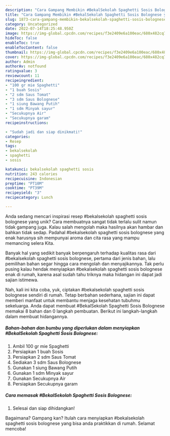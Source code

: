 ```yaml
---
description: "Cara Gampang Membikin #BekalSekolah Spaghetti Sosis Bolognese yang Bisa Manjain Lidah"
title: "Cara Gampang Membikin #BekalSekolah Spaghetti Sosis Bolognese yang Bisa Manjain Lidah"
slug: 1873-cara-gampang-membikin-bekalsekolah-spaghetti-sosis-bolognese-yang-bisa-manjain-lidah
category: Uncategorized
date: 2022-07-14T18:25:48.950Z
image: https://img-global.cpcdn.com/recipes/f3e2409e6a100eac/680x482cq70/bekalsekolah-spaghetti-sosis-bolognese-foto-resep-utama.jpg
hideToc: false
enableToc: true
enableTocContent: false
thumbnail: https://img-global.cpcdn.com/recipes/f3e2409e6a100eac/680x482cq70/bekalsekolah-spaghetti-sosis-bolognese-foto-resep-utama.jpg
cover: https://img-global.cpcdn.com/recipes/f3e2409e6a100eac/680x482cq70/bekalsekolah-spaghetti-sosis-bolognese-foto-resep-utama.jpg
author: Admin
authorAv: notfound
ratingvalue: 3
reviewcount: 11
recipeingredient:
- "100 gr mie Spaghetti"
- "1 buah Sosis"
- "2 sdm Saus Tomat"
- "3 sdm Saus Bolognese"
- "1 siung Bawang Putih"
- "1 sdm Minyak sayur"
- "Secukupnya Air"
- "Secukupnya garam"
recipeinstructions:

- "Sudah jadi dan siap dinikmati!"
categories:
- Resep
tags:
- bekalsekolah
- spaghetti
- sosis

katakunci: bekalsekolah spaghetti sosis 
nutrition: 243 calories
recipecuisine: Indonesian
preptime: "PT10M"
cooktime: "PT39M"
recipeyield: "3"
recipecategory: Lunch

---
```





Anda sedang mencari inspirasi resep #bekalsekolah spaghetti sosis bolognese yang unik? Cara membuatnya sangat tidak terlalu sulit namun tidak gampang juga. Kalau salah mengolah maka hasilnya akan hambar dan bahkan tidak sedap. Padahal #bekalsekolah spaghetti sosis bolognese yang enak harusnya sih mempunyai aroma dan cita rasa yang mampu memancing selera Kita.







Banyak hal yang sedikit banyak berpengaruh terhadap kualitas rasa dari #bekalsekolah spaghetti sosis bolognese, pertama dari jenis bahan, lalu pemilihan bahan segar hingga cara mengolah dan menyajikannya. Tak perlu pusing kalau hendak menyiapkan #bekalsekolah spaghetti sosis bolognese enak di rumah, karena asal sudah tahu triknya maka hidangan ini dapat jadi sajian istimewa.






Nah, kali ini kita coba, yuk, ciptakan #bekalsekolah spaghetti sosis bolognese sendiri di rumah. Tetap berbahan sederhana, sajian ini dapat memberi manfaat untuk membantu menjaga kesehatan tubuhmu sekeluarga. Anda dapat membuat #BekalSekolah Spaghetti Sosis Bolognese memakai 8 bahan dan 0 langkah pembuatan. Berikut ini langkah-langkah dalam membuat hidangannya.

<!--inarticleads1-->

##### Bahan-bahan dan bumbu yang diperlukan dalam menyiapkan #BekalSekolah Spaghetti Sosis Bolognese:

1. Ambil 100 gr mie Spaghetti
1. Persiapkan 1 buah Sosis
1. Persiapkan 2 sdm Saus Tomat
1. Sediakan 3 sdm Saus Bolognese
1. Gunakan 1 siung Bawang Putih
1. Gunakan 1 sdm Minyak sayur
1. Gunakan Secukupnya Air
1. Persiapkan Secukupnya garam




<!--inarticleads2-->

##### Cara memasak #BekalSekolah Spaghetti Sosis Bolognese:


1. Selesai dan siap dihidangkan!



Bagaimana? Gampang kan? Itulah cara menyiapkan #bekalsekolah spaghetti sosis bolognese yang bisa anda praktikkan di rumah. Selamat mencoba!
